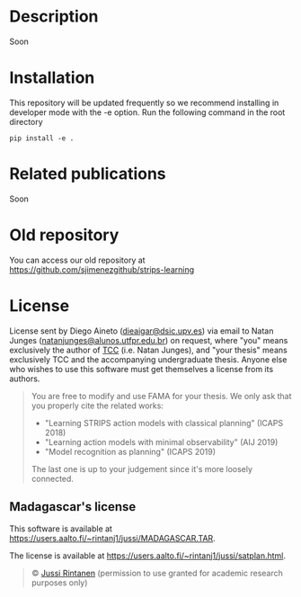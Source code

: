 # Description

Soon


# Installation
This repository will be updated frequently so we recommend installing in developer mode with the -e option. Run the following command in the root directory

~~~~
pip install -e .
~~~~


# Related publications
Soon


# Old repository

You can access our old repository at <https://github.com/sjimenezgithub/strips-learning>

# License
License sent by Diego Aineto (dieaigar@dsic.upv.es) via email to Natan Junges (natanjunges@alunos.utfpr.edu.br) on request, where "you" means exclusively the author of [TCC](https://github.com/natanjunges/TCC) (i.e. Natan Junges), and "your thesis" means exclusively TCC and the accompanying undergraduate thesis. Anyone else who wishes to use this software must get themselves a license from its authors.

> You are free to modify and use FAMA for your thesis. We only ask that you properly cite the related works:
>
> - "Learning STRIPS action models with classical planning" (ICAPS 2018)
> - "Learning action models with minimal observability" (AIJ 2019)
> - "Model recognition as planning" (ICAPS 2019)
>
> The last one is up to your judgement since it's more loosely connected.

## Madagascar's license
This software is available at https://users.aalto.fi/~rintanj1/jussi/MADAGASCAR.TAR.

The license is available at https://users.aalto.fi/~rintanj1/jussi/satplan.html.

> © [Jussi Rintanen](https://users.aalto.fi/~rintanj1/jussi/) (permission to use granted for academic research purposes only)
